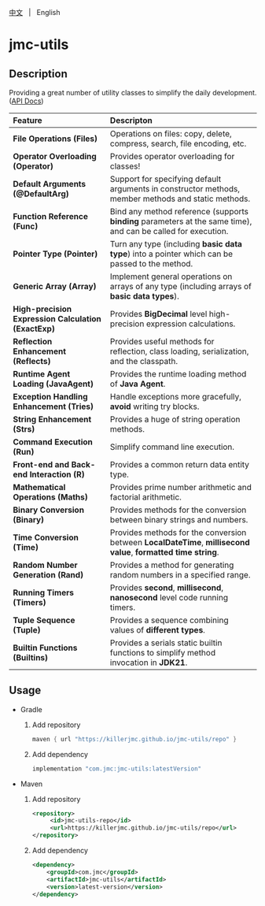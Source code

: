 [中文](README.zh.md) &nbsp; | &nbsp; English

# jmc-utils

## Description

Providing a great number of utility classes to simplify the daily development. ([API Docs](https://killerjmc.github.io/jmc-utils/docs))

| Feature                                              | Descripton                                                   |
| :--------------------------------------------------- | :----------------------------------------------------------- |
| **File Operations (Files)**                          | Operations on files: copy, delete, compress, search, file encoding, etc. |
| **Operator Overloading (Operator)**                  | Provides operator overloading for classes!                   |
| **Default Arguments (@DefaultArg)**                  | Support for specifying default arguments in constructor methods, member methods and static methods. |
| **Function Reference (Func)**                        | Bind any method reference (supports **binding** parameters at the same time), and can be called for execution. |
| **Pointer Type (Pointer)**                           | Turn any type (including **basic data type**) into a pointer which can be passed to the method. |
| **Generic Array (Array)**                            | Implement general operations on arrays of any type (including arrays of **basic data types**). |
| **High-precision Expression Calculation (ExactExp)** | Provides **BigDecimal** level high-precision expression calculations. |
| **Reflection Enhancement (Reflects)**                | Provides useful methods for reflection, class loading, serialization, and the classpath. |
| **Runtime Agent Loading (JavaAgent)**                | Provides the runtime loading method of **Java Agent**.       |
| **Exception Handling Enhancement (Tries)**           | Handle exceptions more gracefully, **avoid** writing try blocks. |
| **String Enhancement (Strs)**                        | Provides a huge of string operation methods.                 |
| **Command Execution (Run)**                          | Simplify command line execution.                             |
| **Front-end and Back-end Interaction (R)**           | Provides a common return data entity type.                   |
| **Mathematical Operations (Maths)**                  | Provides prime number arithmetic and factorial arithmetic.   |
| **Binary Conversion (Binary)**                       | Provides methods for the conversion between binary strings and numbers. |
| **Time Conversion (Time)**                           | Provides methods for the conversion between **LocalDateTime**, **millisecond value**, **formatted time string**. |
| **Random Number Generation (Rand)**                  | Provides a method for generating random numbers in a specified range. |
| **Running Timers (Timers)**                          | Provides **second**, **millisecond**, **nanosecond** level code running timers. |
| **Tuple Sequence (Tuple)**                           | Provides a sequence combining values of **different types**. |
| **Builtin Functions (Builtins)**                     | Provides a serials static builtin functions to simplify method invocation in **JDK21**. |



## Usage

+ Gradle

  1. Add repository

     ```groovy
     maven { url "https://killerjmc.github.io/jmc-utils/repo" }
     ```

  2. Add dependency

     ```groovy
     implementation "com.jmc:jmc-utils:latestVersion"
     ```


+ Maven

  1. Add repository

     ```xml
     <repository>
          <id>jmc-utils-repo</id>
          <url>https://killerjmc.github.io/jmc-utils/repo</url>
     </repository>
     ```

  2. Add dependency

     ```xml
     <dependency>
         <groupId>com.jmc</groupId>
         <artifactId>jmc-utils</artifactId>
         <version>latest-version</version>
     </dependency>
     ```
